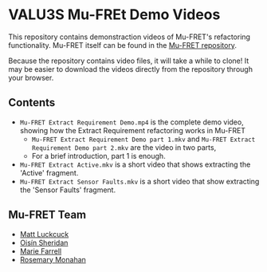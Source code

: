 # VALU3S Mu-FREt Demo Videos

This repository contains demonstraction videos of Mu-FRET's refactoring functionality. 
Mu-FRET itself can be found in the [Mu-FRET repository](https://github.com/valu3s-mu/mu-fret).

Because the repository contains video files, it will take a while to clone! It may be easier to download the videos directly from the repository through your browser.

## Contents 

* `Mu-FRET Extract Requirement Demo.mp4` is the complete demo video, showing how the Extract Requirement refactoring works in Mu-FRET
  - `Mu-FRET Extract Requirement Demo part 1.mkv` and `Mu-FRET Extract Requirement Demo part 2.mkv` are the video in two parts,
  - For a brief introduction, part 1 is enough.
* `Mu-FRET Extract Active.mkv` is a short video that shows extracting the 'Active' fragment.
* `Mu-FRET Extract Sensor Faults.mkv` is a short video that show extracting the 'Sensor Faults' fragment.

## Mu-FRET Team

* [Matt Luckcuck](https://orcid.org/0000-0002-6444-9312)
* [Oisín Sheridan](https://orcid.org/0000-0002-8613-2500)
* [Marie Farrell](https://orcid.org/0000-0001-7708-3877)
* [Rosemary Monahan](https://orcid.org/0000-0003-3886-4675)
